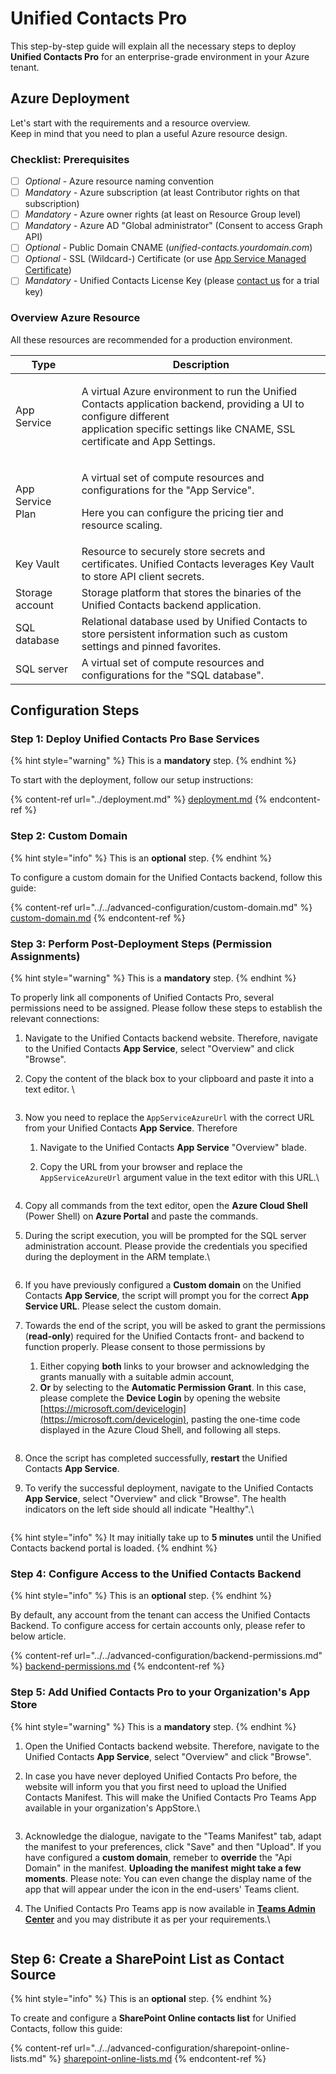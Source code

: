 # Unified Contacts Pro

This step-by-step guide will explain all the necessary steps to deploy **Unified Contacts Pro** for an enterprise-grade environment in your Azure tenant.

## Azure Deployment

Let's start with the requirements and a resource overview.\
Keep in mind that you need to plan a useful Azure resource design.

### Checklist: Prerequisites

* [ ] _Optional_ - Azure resource naming convention
* [ ] _Mandatory -_ Azure subscription (at least Contributor rights on that subscription)
* [ ] _Mandatory -_ Azure owner rights (at least on Resource Group level)
* [ ] _Mandatory -_ Azure AD "Global administrator" (Consent to access Graph API)
* [ ] _Optional_ - Public Domain CNAME (_unified-contacts.yourdomain.com_)
* [ ] _Optional_ - SSL (Wildcard-) Certificate (or use [App Service Managed Certificate](https://docs.microsoft.com/en-us/azure/app-service/configure-ssl-certificate#create-a-free-certificate-preview))
* [ ] _Mandatory -_ Unified Contacts License Key (please [contact us](https://www.unified-contacts.com/start-now/#try) for a trial key)

### Overview Azure Resource

All these resources are recommended for a production environment.

| Type             | Description                                                                                                                                                                                              |
| ---------------- | -------------------------------------------------------------------------------------------------------------------------------------------------------------------------------------------------------- |
| App Service      | <p>A virtual Azure environment to run the Unified Contacts application backend, providing a UI to configure different<br>application specific settings like CNAME, SSL certificate and App Settings.</p> |
| App Service Plan | <p>A virtual set of compute resources and configurations for the "App Service".</p><p>Here you can configure the pricing tier and resource scaling.</p>                                                  |
| Key Vault        | Resource to securely store secrets and certificates. Unified Contacts leverages Key Vault to store API client secrets.                                                                                   |
| Storage account  | Storage platform that stores the binaries of the Unified Contacts backend application.                                                                                                                   |
| SQL database     | Relational database used by Unified Contacts to store persistent information such as custom settings and pinned favorites.                                                                               |
| SQL server       | A virtual set of compute resources and configurations for the "SQL database".                                                                                                                            |

## Configuration Steps

### Step 1: Deploy Unified Contacts Pro Base Services

{% hint style="warning" %}
This is a **mandatory** step.
{% endhint %}

To start with the deployment, follow our setup instructions:

{% content-ref url="../deployment.md" %}
[deployment.md](../deployment.md)
{% endcontent-ref %}

### Step 2: Custom Domain

{% hint style="info" %}
This is an **optional** step.
{% endhint %}

To configure a custom domain for the Unified Contacts backend, follow this guide:

{% content-ref url="../../advanced-configuration/custom-domain.md" %}
[custom-domain.md](../../advanced-configuration/custom-domain.md)
{% endcontent-ref %}

### Step 3: Perform Post-Deployment Steps (Permission Assignments)

{% hint style="warning" %}
This is a **mandatory** step.
{% endhint %}

To properly link all components of Unified Contacts Pro, several permissions need to be assigned. Please follow these steps to establish the relevant connections:

1. Navigate to the Unified Contacts backend website. Therefore, navigate to the Unified Contacts **App Service**, select "Overview" and click "Browse".
2.  Copy the content of the black box to your clipboard and paste it into a text editor. \


    <figure><img src="../../.gitbook/assets/image (38).png" alt=""><figcaption></figcaption></figure>
3. Now you need to replace the `AppServiceAzureUrl` with the correct URL from your Unified Contacts **App Service**. Therefore
   1. Navigate to the Unified Contacts **App Service** "Overview" blade.&#x20;
   2.  Copy the URL from your browser and replace the `AppServiceAzureUrl` argument value in the text editor with this URL.\


       <figure><img src="../../.gitbook/assets/Screenshot_2023-01-30_at_15_55_47.png" alt=""><figcaption></figcaption></figure>
4. Copy all commands from the text editor, open the **Azure Cloud Shell** (Power Shell) on **Azure Portal** and paste the commands.
5.  During the script execution, you will be prompted for the SQL server administration account. Please provide the credentials you specified during the deployment in the ARM template.\


    <figure><img src="../../.gitbook/assets/image (14).png" alt=""><figcaption></figcaption></figure>
6. If you have previously configured a **Custom domain** on the Unified Contacts **App Service**, the script will prompt you for the correct **App Service URL**. Please select the custom domain.
7.  Towards the end of the script, you will be asked to grant the permissions (**read-only**) required for the Unified Contacts front- and backend to function properly. Please consent to those permissions by

    1. Either copying **both** links to your browser and acknowledging the grants manually with a suitable admin account,
    2. **Or** by selecting to the **Automatic Permission Grant**. In this case, please complete the **Device Login** by opening the website [https://microsoft.com/devicelogin](https://microsoft.com/devicelogin), pasting the one-time code displayed in the Azure Cloud Shell, and following all steps.

    <figure><img src="../../.gitbook/assets/image (36).png" alt=""><figcaption></figcaption></figure>
8. Once the script has completed successfully, **restart** the Unified Contacts **App Service**.
9.  To verify the successful deployment, navigate to the Unified Contacts **App Service**, select "Overview" and click "Browse". The health indicators on the left side should all indicate "Healthy".\


    <figure><img src="../../.gitbook/assets/image (7).png" alt=""><figcaption></figcaption></figure>

{% hint style="info" %}
It may initially take up to **5 minutes** until the Unified Contacts backend portal is loaded.
{% endhint %}

### Step 4: Configure Access to the Unified Contacts Backend

{% hint style="info" %}
This is an **optional** step.
{% endhint %}

By default, any account from the tenant can access the Unified Contacts Backend. To configure access for certain accounts only, please refer to below article.

{% content-ref url="../../advanced-configuration/backend-permissions.md" %}
[backend-permissions.md](../../advanced-configuration/backend-permissions.md)
{% endcontent-ref %}

### Step 5: Add Unified Contacts Pro to your Organization's App Store

{% hint style="warning" %}
This is a **mandatory** step.
{% endhint %}

1. Open the Unified Contacts backend website. Therefore, navigate to the Unified Contacts **App Service**, select "Overview" and click "Browse".&#x20;
2.  In case you have never deployed Unified Contacts Pro before, the website will inform you that you first need to upload the Unified Contacts Manifest. This will make the Unified Contacts Pro Teams App available in your organization's AppStore.\


    <figure><img src="../../.gitbook/assets/image (10) (1).png" alt=""><figcaption></figcaption></figure>
3. Acknowledge the dialogue, navigate to the "Teams Manifest" tab, adapt the manifest to your preferences, click "Save" and then "Upload". If you have configured a **custom domain**, remeber to **override** the "Api Domain" in the manifest. **Uploading the manifest** **might take a few moments**. Please note: You can even change the display name of the app that will appear under the icon in the end-users' Teams client.
4.  The Unified Contacts Pro Teams app is now available in [**Teams Admin Center**](https://admin.teams.microsoft.com/) and you may distribute it as per your requirements.\


    <figure><img src="../../.gitbook/assets/image (2) (2).png" alt=""><figcaption></figcaption></figure>

## Step 6: Create a SharePoint List as Contact Source

{% hint style="info" %}
This is an **optional** step.
{% endhint %}

To create and configure a **SharePoint Online contacts list** for Unified Contacts, follow this guide:

{% content-ref url="../../advanced-configuration/sharepoint-online-lists.md" %}
[sharepoint-online-lists.md](../../advanced-configuration/sharepoint-online-lists.md)
{% endcontent-ref %}
